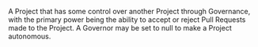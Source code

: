 A Project that has some control over another Project through Governance, with the primary power being the ability to accept or reject Pull Requests made to the Project.  A Governor may be set to null to make a Project autonomous.